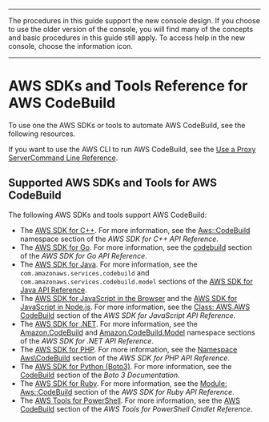 --------

 The procedures in this guide support the new console design\. If you choose to use the older version of the console, you will find many of the concepts and basic procedures in this guide still apply\. To access help in the new console, choose the information icon\.

--------

# AWS SDKs and Tools Reference for AWS CodeBuild<a name="sdk-ref"></a>

To use one the AWS SDKs or tools to automate AWS CodeBuild, see the following resources\.

If you want to use the AWS CLI to run AWS CodeBuild, see the [Use a Proxy ServerCommand Line Reference](cmd-ref.md)\.

## Supported AWS SDKs and Tools for AWS CodeBuild<a name="sdk-ref-sdks"></a>

The following AWS SDKs and tools support AWS CodeBuild:
+ The [AWS SDK for C\+\+](https://aws.amazon.com/sdk-for-cpp)\. For more information, see the [Aws::CodeBuild](http://sdk.amazonaws.com/cpp/api/LATEST/namespace_aws_1_1_code_build.html) namespace section of the *AWS SDK for C\+\+ API Reference*\.
+ The [AWS SDK for Go](https://aws.amazon.com/sdk-for-go/)\. For more information, see the [codebuild](http://docs.aws.amazon.com/sdk-for-go/api/service/codebuild/) section of the *AWS SDK for Go API Reference*\.
+ The [AWS SDK for Java](https://aws.amazon.com/sdk-for-java/)\. For more information, see the `com.amazonaws.services.codebuild` and `com.amazonaws.services.codebuild.model` sections of the [AWS SDK for Java API Reference](http://docs.aws.amazon.com/AWSJavaSDK/latest/javadoc/index.html)\.
+ The [AWS SDK for JavaScript in the Browser](https://aws.amazon.com/sdk-for-browser/) and the [AWS SDK for JavaScript in Node\.js](https://aws.amazon.com/sdk-for-node-js/)\. For more information, see the [Class: AWS\.AWS CodeBuild](http://docs.aws.amazon.com/AWSJavaScriptSDK/latest/AWS/CodeBuild.html) section of the *AWS SDK for JavaScript API Reference*\.
+ The [AWS SDK for \.NET](https://aws.amazon.com/sdk-for-net/)\. For more information, see the [Amazon\.CodeBuild](http://docs.aws.amazon.com/sdkfornet/v3/apidocs/items/CodeBuild/NCodeBuild.html) and [Amazon\.CodeBuild\.Model](http://docs.aws.amazon.com/sdkfornet/v3/apidocs/items/CodeBuild/NCodeBuildModel.html) namespace sections of the *AWS SDK for \.NET API Reference*\.
+ The [AWS SDK for PHP](https://aws.amazon.com/sdk-for-php/)\. For more information, see the [Namespace Aws\\CodeBuild](http://docs.aws.amazon.com/aws-sdk-php/v3/api/namespace-Aws.CodeBuild.html) section of the *AWS SDK for PHP API Reference*\.
+ The [AWS SDK for Python \(Boto3\)](https://aws.amazon.com/sdk-for-python/)\. For more information, see the [CodeBuild](https://boto3.readthedocs.io/en/latest/reference/services/codebuild.html) section of the *Boto 3 Documentation*\.
+ The [AWS SDK for Ruby](https://aws.amazon.com/sdk-for-ruby/)\. For more information, see the [Module: Aws::CodeBuild](http://docs.aws.amazon.com/sdkforruby/api/Aws/CodeBuild.html) section of the *AWS SDK for Ruby API Reference*\.
+ The [AWS Tools for PowerShell](https://aws.amazon.com/powershell/)\. For more information, see the [AWS CodeBuild](http://docs.aws.amazon.com/powershell/latest/reference/items/AWS_CodeBuild_cmdlets.html) section of the *AWS Tools for PowerShell Cmdlet Reference*\.